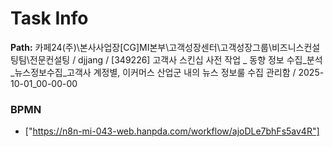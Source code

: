 # Task Info

**Path:** 카페24(주)\본사사업장\[CG]MI본부\고객성장센터\고객성장그룹\비즈니스컨설팅팀\전문컨설팅 / djjang / [349226] 고객사 스킨십 사전 작업 _ 동향 정보 수집_분석_뉴스정보수집_고객사 계정별, 이커머스 산업군 내의 뉴스 정보룰 수집 관리함 / 2025-10-01_00-00-00

### BPMN
- ["https://n8n-mi-043-web.hanpda.com/workflow/ajoDLe7bhFs5av4R"]

